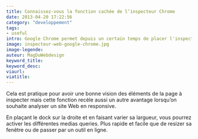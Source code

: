 ```yaml
---
title: Connaissez-vous la fonction cachée de l’inspecteur Chrome
date: 2013-04-20 17:22:56
category: "developpement"
tags:
- useful
intro: Google Chrome permet depuis un certain temps de placer l'inspecteur Web sur la droite du navigateur.
image: inspecteur-web-google-chrome.jpg
image-legende:
auteur: MagDuWebdesign
keyword_title:
keyword_desc:
viaurl:
viatitle:
---
```


Cela est pratique pour avoir une bonne vision des éléments de la page à inspecter mais cette fonction recèle aussi un autre avantage lorsqu’on souhaite analyser un site Web en responsive.

En plaçant le dock sur la droite et en faisant varier sa largueur, vous pourrez activer les différentes medias queries. Plus rapide et facile que de resizer sa fenêtre ou de passer par un outil en ligne.